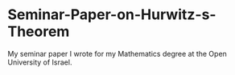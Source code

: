 Seminar-Paper-on-Hurwitz-s-Theorem
==================================

My seminar paper I wrote for my Mathematics degree at the Open University of Israel.
